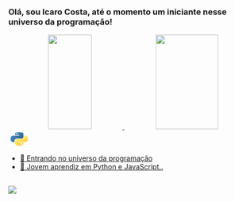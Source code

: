 ### Olá, sou Icaro Costa, até o momento um iniciante nesse universo da programação!
<div align="center">
<a href="https://github.com/icarokosta">
  <img height="190em" img width="42%" src="https://github-readme-stats.vercel.app/api?username=icarokosta&show_icons=true&theme=dark&include_all_commits=true&count_private=true"/>
  <img height="190em" img width="50%" src="https://github-readme-stats.vercel.app/api/top-langs/?username=icarokosta&layout=compact&langs_count=7&theme=dark"/>
</div>
<img align="center" alt="Rafa-Python" height="33" width="44" src="https://raw.githubusercontent.com/devicons/devicon/master/icons/python/python-original.svg">


- 🔭 Entrando no universo da programação
- 🌱 Jovem aprendiz em Python e JavaScript..

##

<a href="https://www.linkedin.com/in/icarorcosta/-45875016a" target="_blank"><img src="https://img.shields.io/badge/-LinkedIn-%230077B5?style=for-the-badge&logo=linkedin&logoColor=white" target="_blank"></a>


